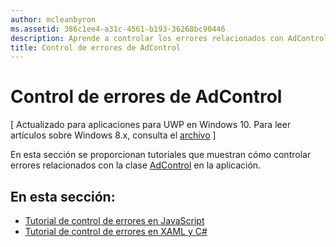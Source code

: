 ```yaml
---
author: mcleanbyron
ms.assetid: 386c1ee4-a31c-4561-b193-36268bc90446
description: Aprende a controlar los errores relacionados con AdControl de la aplicación.
title: Control de errores de AdControl
---
```


# Control de errores de AdControl


\[ Actualizado para aplicaciones para UWP en Windows 10. Para leer artículos sobre Windows 8.x, consulta el [archivo](http://go.microsoft.com/fwlink/p/?linkid=619132) \]

En esta sección se proporcionan tutoriales que muestran cómo controlar errores relacionados con la clase [AdControl](https://msdn.microsoft.com/library/windows/apps/microsoft.advertising.winrt.ui.adcontrol.aspx) en la aplicación.

## En esta sección:


* [Tutorial de control de errores en JavaScript](error-handling-in-javascript-walkthrough.md)
* [Tutorial de control de errores en XAML y C#](error-handling-in-xamlc-walkthrough.md)

 

 


<!--HONumber=May16_HO2-->



